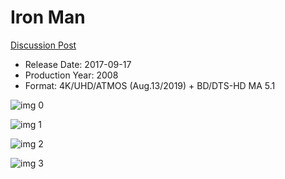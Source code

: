 # Iron Man

[Discussion Post](https://www.avsforum.com/threads/bass-eq-for-filtered-movies.2995212/post-56759518)

* Release Date: 2017-09-17
* Production Year: 2008
* Format: 4K/UHD/ATMOS (Aug.13/2019) + BD/DTS-HD MA 5.1

![img 0](https://i.imgur.com/9dlKKQ9.jpg)

![img 1](https://i.imgur.com/ScZdNxK.jpg)

![img 2](https://i.imgur.com/ACYO7qb.jpg)

![img 3](https://i.imgur.com/Zg0NPJd.jpg)

